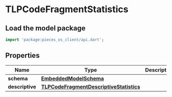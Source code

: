 # TLPCodeFragmentStatistics

## Load the model package
```dart
import 'package:pieces_os_client/api.dart';
```

## Properties
Name | Type | Description | Notes
------------ | ------------- | ------------- | -------------
**schema** | [**EmbeddedModelSchema**](EmbeddedModelSchema) |  | [optional] 
**descriptive** | [**TLPCodeFragmentDescriptiveStatistics**](TLPCodeFragmentDescriptiveStatistics) |  | [optional] 




